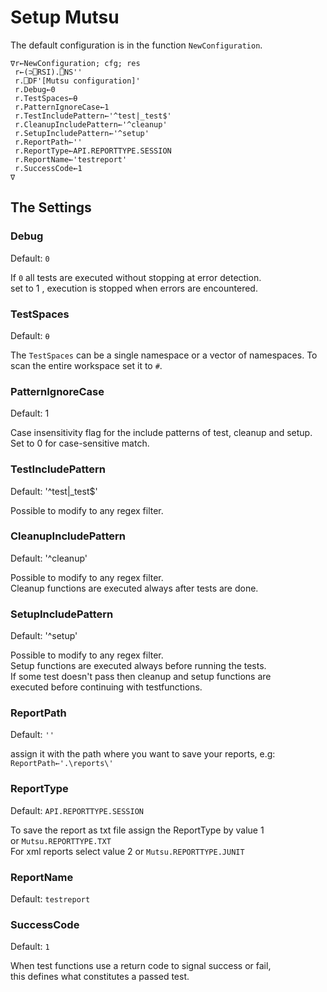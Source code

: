 # Setup Mutsu  
The default configuration is in the function `NewConfiguration`.  

``` APL
∇r←NewConfiguration; cfg; res  
 r←(⊃⎕RSI).⎕NS''
 r.⎕DF'[Mutsu configuration]'
 r.Debug←0                                 
 r.TestSpaces←⍬                            
 r.PatternIgnoreCase←1                     
 r.TestIncludePattern←'^test|_test$'       
 r.CleanupIncludePattern←'^cleanup'        
 r.SetupIncludePattern←'^setup'            
 r.ReportPath←''                           
 r.ReportType←API.REPORTTYPE.SESSION       
 r.ReportName←'testreport'                 
 r.SuccessCode←1                           
∇
```  
## The Settings
### Debug  
Default: `0`  

If `0` all tests are executed without stopping at error detection.  
set to 1 , execution is stopped when errors are encountered.

### TestSpaces 
Default: `⍬`  
  
The `TestSpaces` can be a single namespace or a vector of namespaces. To scan the entire workspace set it to `#`.  

### PatternIgnoreCase
Default: 1

Case insensitivity flag for the include patterns of test, cleanup and setup. 
Set to 0 for case-sensitive match.

### TestIncludePattern  
Default: '^test|_test$' 

Possible to modify to any regex filter.

### CleanupIncludePattern  
Default: '^cleanup'  

Possible to modify to any regex filter.  
Cleanup functions are executed always after tests are done.  

### SetupIncludePattern

Default: '^setup' 

Possible to modify to any regex filter.  
Setup functions are executed always before running the tests.  
If some test doesn't pass then cleanup and setup functions are  
executed before continuing with testfunctions.  

### ReportPath  

Default: `''`

assign it with the path where you want to save your reports, e.g:  
`ReportPath←'.\reports\' ` 

### ReportType

Default: `API.REPORTTYPE.SESSION`

To save the report as txt file assign the ReportType by value 1  
or `Mutsu.REPORTTYPE.TXT`  
For  xml reports select value 2 or `Mutsu.REPORTTYPE.JUNIT`

### ReportName

Default: `testreport`  

### SuccessCode

Default: `1`

When test functions use a return code to signal success or fail,  
this defines what constitutes a passed test.  
